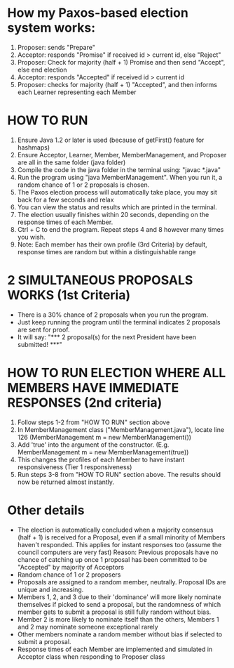# How my Paxos-based election system works:
1. Proposer: sends "Prepare"
2. Acceptor: responds "Promise" if received id > current id, else "Reject"
3. Proposer: Check for majority (half + 1) Promise and then send "Accept", else end election
4. Acceptor: responds "Accepted" if received id > current id
5. Proposer: checks for majority (half + 1) "Accepted", and then informs each Learner representing each Member

# HOW TO RUN
1. Ensure Java 1.2 or later is used (because of getFirst() feature for hashmaps)
2. Ensure Acceptor, Learner, Member, MemberManagement, and Proposer are all in the same folder (java folder)
3. Compile the code in the java folder in the terminal using: "javac *.java"
4. Run the program using "java MemberManagement". When you run it, a random chance of 1 or 2 proposals is chosen.
5. The Paxos election process will automatically take place, you may sit back for a few seconds and relax 
6. You can view the status and results which are printed in the terminal.
7. The election usually finishes within 20 seconds, depending on the response times of each Member.
8. Ctrl + C to end the program. Repeat steps 4 and 8 however many times you wish.
9. Note: Each member has their own profile (3rd Criteria) by default, response times are random but within a distinguishable range 

# 2 SIMULTANEOUS PROPOSALS WORKS (1st Criteria)
* There is a 30% chance of 2 proposals when you run the program. 
* Just keep running the program until the terminal indicates 2 proposals are sent for proof.
* It will say: "*** 2 proposal(s) for the next President have been submitted! ***"

# HOW TO RUN ELECTION WHERE ALL MEMBERS HAVE IMMEDIATE RESPONSES (2nd criteria)
1. Follow steps 1-2 from "HOW TO RUN" section above
2. In MemberManagement class ("MemberManagement.java"), locate line 126 (MemberManagement m = new MemberManagement())
3. Add 'true' into the argument of the constructor. (E.g. MemberManagement m = new MemberManagement(true))
4. This changes the profiles of each Member to have instant responsiveness (Tier 1 responsiveness)
5. Run steps 3-8 from "HOW TO RUN" section above. The results should now be returned almost instantly.

# Other details
* The election is automatically concluded when a majority consensus (half + 1) is received for a Proposal, even if a small 
minority of Members haven't responded. This applies for instant responses too (assume the council computers are very fast)
Reason: Previous proposals have no chance of catching up once 1 proposal has been committed to be "Accepted" by majority of Acceptors
* Random chance of 1 or 2 proposers
* Proposals are assigned to a random member, neutrally. Proposal IDs are unique and increasing.
* Members 1, 2, and 3 due to their 'dominance' will more likely nominate themselves if picked to send a proposal,
but the randomness of which member gets to submit a proposal is still fully random without bias.
* Member 2 is more likely to nominate itself than the others, Members 1 and 2 may nominate someone exceptional rarely
* Other members nominate a random member without bias if selected to submit a proposal.
* Response times of each Member are implemented and simulated in Acceptor class when responding to Proposer class
